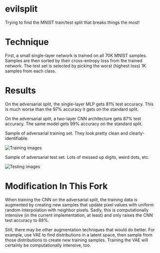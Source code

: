 # evilsplit

Trying to find the MNIST train/test split that breaks things the most!

# Technique

First, a small single-layer network is trained on all 70K MNIST samples. Samples are then sorted by their cross-entropy loss from the trained network. The test set is selected by picking the worst (highest loss) 1K samples from each class.

# Results

On the adversarial split, the single-layer MLP gets 81% test accuracy. This is much worse than the 97% accuracy it gets on the standard split.

On the adversarial split, a two-layer CNN architecture gets 87% test accuracy. The same model gets 99% accuracy on the standard split.

Sample of adversarial training set. They look pretty clean and clearly-identifiable.

![Training images](training_images.png)

Sample of adversarial test set. Lots of messed up digits, weird dots, etc.

![Testing images](testing_images.png)

# Modification In This Fork

When training the CNN on the adversarial split, the training data is augmented by creating new samples that update pixel values with uniform random interpolation with neighbor pixels.  Sadly, this is computationally intensive (in the current implementation, at least) and only raises the CNN test accuracy to 88%.

Still, there may be other augmentation techniques that would do better.  For example, use VAE to find distributions in a latent space, then sample from those distributions to create new training samples.  Training the VAE will certainly be computationally intensive, too.
